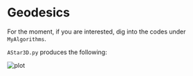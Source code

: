 # Geodesics

For the moment, if you are interested, dig into the codes under `MyAlgorithms`.

`AStar3D.py` produces the following:

![plot](./MyAlgorithms/geodesic.gif)
